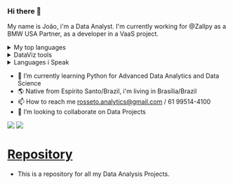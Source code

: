 ### Hi there 👋
My name is João, i'm a Data Analyst. I'm currently working for @Zallpy as a BMW USA Partner, as a developer in a VaaS project.

<details>
<summary>My top languages</summary>

| Level  | Languages |
|--------|-----------|
|Advanced| Python    |
|Advanced| SQL       |


</details>

<details>
<summary>DataViz tools</summary>

| Tools     |
|-----------|
| Power BI  |
| Tableau   |
| Looker    |
| QuickSight|

</details>

<details>
<summary>Languages i Speak</summary>

| Proeficiency | Languages     |
|--------------|---------------|
| Advanced     | English       |
| Native       | Portuguese(BR)|

</details>

- 🌱 I’m currently learning Python for Advanced Data Analytics and Data Science
- :earth_americas: Native from Espírito Santo/Brazil, i'm living in Brasília/Brazil
- 📫 How to reach me rosseto.analytics@gmail.com / 61 99514-4100
- 👯 I’m looking to collaborate on Data Projects

<a href = "mailto:rosseto.analytics@gmail.com"><img loading="lazy" src="https://img.shields.io/badge/Gmail-D14836?style=for-the-badge&logo=gmail&logoColor=white" target="_blank"></a> <a href="https://www.linkedin.com/in/joaorosseto//" target="_blank"><img loading="lazy" src="https://img.shields.io/badge/-LinkedIn-%230077B5?style=for-the-badge&logo=linkedin&logoColor=white" target="_blank"></a>   


# [Repository](https://github.com/RossetoAnalytics/Repository)
- This is a repository for all my Data Analysis Projects.
